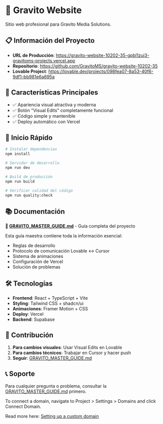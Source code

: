 # 🚀 Gravito Website

Sitio web profesional para Gravito Media Solutions.

## 📋 Información del Proyecto

- **URL de Producción**: https://gravito-website-10202-35-gpbl1zuj3-gravitoms-projects.vercel.app
- **Repositorio**: https://github.com/GravitoMS/gravito-website-10202-35
- **Lovable Project**: https://lovable.dev/projects/098fea07-8a53-40f6-9df1-bb981e6a695a

## 🎯 Características Principales

- ✅ Apariencia visual atractiva y moderna
- ✅ Botón "Visual Edits" completamente funcional
- ✅ Código simple y mantenible
- ✅ Deploy automático con Vercel

## 🚀 Inicio Rápido

```bash
# Instalar dependencias
npm install

# Servidor de desarrollo
npm run dev

# Build de producción
npm run build

# Verificar calidad del código
npm run quality:check
```

## 📚 Documentación

**📖 [GRAVITO_MASTER_GUIDE.md](./GRAVITO_MASTER_GUIDE.md)** - Guía completa del proyecto

Esta guía maestra contiene toda la información esencial:
- Reglas de desarrollo
- Protocolo de comunicación Lovable ↔ Cursor
- Sistema de animaciones
- Configuración de Vercel
- Solución de problemas

## 🛠️ Tecnologías

- **Frontend**: React + TypeScript + Vite
- **Styling**: Tailwind CSS + shadcn/ui
- **Animaciones**: Framer Motion + CSS
- **Deploy**: Vercel
- **Backend**: Supabase

## 🤝 Contribución

1. **Para cambios visuales**: Usar Visual Edits en Lovable
2. **Para cambios técnicos**: Trabajar en Cursor y hacer push
3. **Seguir**: [GRAVITO_MASTER_GUIDE.md](./GRAVITO_MASTER_GUIDE.md)

## 📞 Soporte

Para cualquier pregunta o problema, consultar la [GRAVITO_MASTER_GUIDE.md](./GRAVITO_MASTER_GUIDE.md) primero.

To connect a domain, navigate to Project > Settings > Domains and click Connect Domain.

Read more here: [Setting up a custom domain](https://docs.lovable.dev/tips-tricks/custom-domain#step-by-step-guide)
